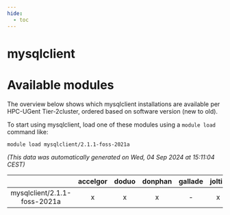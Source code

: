 ```yaml
---
hide:
  - toc
---
```


mysqlclient
===========

# Available modules


The overview below shows which mysqlclient installations are available per HPC-UGent Tier-2cluster, ordered based on software version (new to old).

To start using mysqlclient, load one of these modules using a `module load` command like:

```shell
module load mysqlclient/2.1.1-foss-2021a
```

*(This data was automatically generated on Wed, 04 Sep 2024 at 15:11:04 CEST)*  

| |accelgor|doduo|donphan|gallade|joltik|shinx|skitty|
| :---: | :---: | :---: | :---: | :---: | :---: | :---: | :---: |
|mysqlclient/2.1.1-foss-2021a|x|x|x|-|x|-|x|
